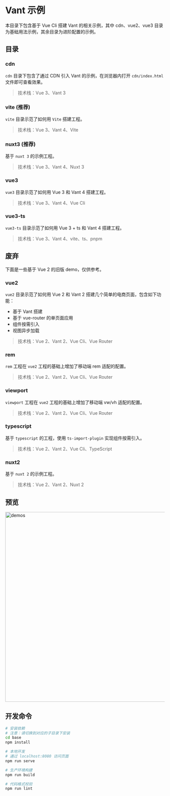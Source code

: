 # Vant 示例

本目录下包含基于 Vue Cli 搭建 Vant 的相关示例，其中 cdn、vue2、vue3 目录为基础用法示例，其余目录为进阶配置的示例。

## 目录

### cdn

`cdn` 目录下包含了通过 CDN 引入 Vant 的示例，在浏览器内打开 `cdn/index.html` 文件即可查看效果。

> 技术栈：Vue 3、Vant 3

### vite (推荐)

`vite` 目录示范了如何用 `Vite` 搭建工程。

> 技术栈：Vue 3、Vant 4、Vite

### nuxt3 (推荐)

基于 `nuxt 3` 的示例工程。

> 技术栈：Vue 3、Vant 4、Nuxt 3

### vue3

`vue3` 目录示范了如何用 Vue 3 和 Vant 4 搭建工程。

> 技术栈：Vue 3、Vant 4、Vue Cli

### vue3-ts

`vue3-ts` 目录示范了如何用 Vue 3 + ts 和 Vant 4 搭建工程。

> 技术栈：Vue 3、Vant 4、vite、ts、pnpm

## 废弃

下面是一些基于 Vue 2 的旧版 demo，仅供参考。

### vue2

`vue2` 目录示范了如何用 Vue 2 和 Vant 2 搭建几个简单的电商页面，包含如下功能：

- 基于 Vant 搭建
- 基于 vue-router 的单页面应用
- 组件按需引入
- 视图异步加载

> 技术栈：Vue 2、Vant 2、Vue Cli、Vue Router

### rem

`rem` 工程在 `vue2` 工程的基础上增加了移动端 rem 适配的配置。

> 技术栈：Vue 2、Vant 2、Vue Cli、Vue Router

### viewport

`viewport` 工程在 `vue2` 工程的基础上增加了移动端 vw/vh 适配的配置。

> 技术栈：Vue 2、Vant 2、Vue Cli、Vue Router

### typescript

基于 `typescript` 的工程，使用 `ts-import-plugin` 实现组件按需引入。

> 技术栈：Vue 2、Vant 2、Vue Cli、TypeScript

### nuxt2

基于 `nuxt 2` 的示例工程。

> 技术栈：Vue 2、Vant 2、Nuxt 2

## 预览

<img src="https://img.yzcdn.cn/public_files/2017/11/16/4b7eb956ba7d30d374a2310124bdb5fe.png" alt="demos" width="600" />

## 开发命令

```bash
# 安装依赖
# 注意：请切换到对应的子目录下安装
cd base
npm install

# 本地开发
# 通过 localhost:8080 访问页面
npm run serve

# 生产环境构建
npm run build

# 代码格式校验
npm run lint
```

